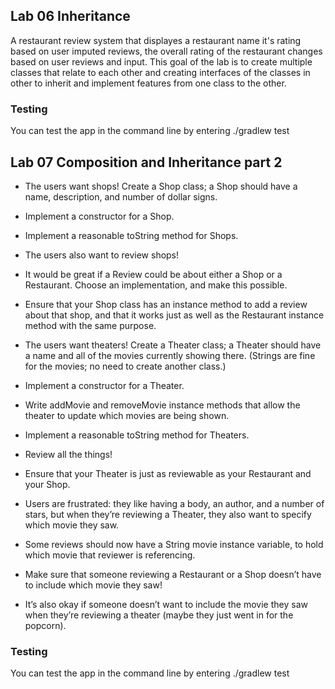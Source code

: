 ## Lab 06 Inheritance

A restaurant review system that displayes a restaurant name it's rating based on user imputed reviews, the overall rating of the restaurant changes based on user reviews and input.
 This goal of the lab is to create multiple classes that relate to each other and creating interfaces of the classes in other to inherit and implement features from one class to the other.


### Testing
You can test the app in the command line by entering ./gradlew test

## Lab 07 Composition and Inheritance part 2
- The users want shops! Create a Shop class; a Shop should have a name, description, and number of dollar signs.
- Implement a constructor for a Shop.
- Implement a reasonable toString method for Shops.
- The users also want to review shops!
- It would be great if a Review could be about either a Shop or a Restaurant. Choose an implementation, and make this possible.
- Ensure that your Shop class has an instance method to add a review about that shop, and that it works just as well as the Restaurant instance method with the same purpose.

- The users want theaters! Create a Theater class; a Theater should have a name and all of the movies currently showing there. (Strings are fine for the movies; no need to create another class.)
- Implement a constructor for a Theater.
- Write addMovie and removeMovie instance methods that allow the theater to update which movies are being shown.
- Implement a reasonable toString method for Theaters.

- Review all the things!
- Ensure that your Theater is just as reviewable as your Restaurant and your Shop.

- Users are frustrated: they like having a body, an author, and a number of stars, but when they’re reviewing a Theater, they also want to specify which movie they saw.
- Some reviews should now have a String movie instance variable, to hold which movie that reviewer is referencing.
- Make sure that someone reviewing a Restaurant or a Shop doesn’t have to include which movie they saw!
- It’s also okay if someone doesn’t want to include the movie they saw when they’re reviewing a theater (maybe they just went in for the popcorn).

### Testing

You can test the app in the command line by entering ./gradlew test

